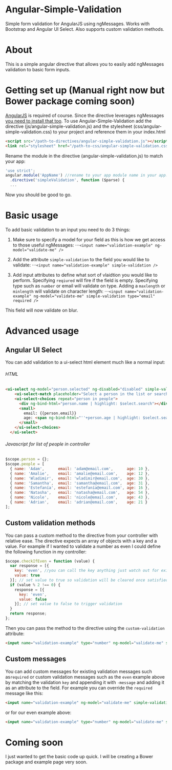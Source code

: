 # Angular-Simple-Validation
Simple form validation for AngularJS using ngMessages. Works with Bootstrap and Angular UI Select. Also supports custom validation methods.

# About
This is a simple angular directive that allows you to easily add ngMessages validation to basic form inputs. 

# Getting set up (Manual right now but Bower package coming soon)
[AngularJS](https://github.com/angular/angular) is required of course. Since the directive leverages ngMessages [you need to install that too](https://github.com/angular/bower-angular-messages). To use Angular-Simple-Validation add the directive (js/angular-simple-validation.js) and the stylesheet (css/angular-simple-validation.css) to your project and reference them in your index.html

```html
<script src="/path-to-directives/angular-simple-validation.js"></script>
<link rel="stylesheet" href="/path-to-css/angular-simple-validation.css">
```

Rename the module in the directive (angular-simple-validation.js) to match your app:
```javascript
'use strict';
angular.module('AppName') //rename to your app module name in your app.js
  .directive('simpleValidation', function ($parse) {
  ...
```

Now you should be good to go.

# Basic usage

To add basic validation to an input you need to do 3 things:

1. Make sure to specify a model for your field as this is how we get access to those useful ngMessages: 
⋅⋅⋅`<input name="validation-example" ng-model="validate-me" />`

2. Add the attribute `simple-validation` to the field you would like to validate: 
⋅⋅⋅`<input name="validation-example" simple-validation />`

3. Add input attributes to define what sort of vlaidtion you would like to perform. Specifying `reqiured` will fire if the field is empty. Specifying type such as `number` or email will validate on type. Adding a `maxlength` or `minlength` will validate on character length: 
⋅⋅⋅`<input name="validation-example" ng-model="validate-me" simple-validation type="email" required />`

This field will now validate on blur.

# Advanced usage

## Angular UI Select

You can add validation to a ui-select html element much like a normal input:
###### HTML
```html
<ui-select ng-model="person.selected" ng-disabled="disabled" simple-validation required>
    <ui-select-match placeholder="Select a person in the list or search his name/age...">{{$select.selected.name}}</ui-select-match>
    <ui-select-choices repeat="person in people">
      <div ng-bind-html="person.name | highlight: $select.search"></div>
      <small>
        email: {{person.email}}
        age: <span ng-bind-html="''+person.age | highlight: $select.search"></span>
      </small>
    </ui-select-choices>
  </ui-select>
```
###### Javascript for list of people in controller
```javascript
$scope.person = {};
$scope.people = [
  { name: 'Adam',      email: 'adam@email.com',      age: 10 },
  { name: 'Amalie',    email: 'amalie@email.com',    age: 12 },
  { name: 'Wladimir',  email: 'wladimir@email.com',  age: 30 },
  { name: 'Samantha',  email: 'samantha@email.com',  age: 31 },
  { name: 'Estefanía', email: 'estefanía@email.com', age: 16 },
  { name: 'Natasha',   email: 'natasha@email.com',   age: 54 },
  { name: 'Nicole',    email: 'nicole@email.com',    age: 43 },
  { name: 'Adrian',    email: 'adrian@email.com',    age: 21 }
];
```

## Custom validation methods
You can pass a custom method to the directive from your controller with relative ease. The directive expects an array of objects with a key and a value. For example if I wanted to validate a number as even I could define the following function in my controller:
```javascript
$scope.checkIfEven = function (value) {
  var response = [{
    key: 'even', //you can call the key anything just watch out for existing keys such as required, email, etc...
    value: true
  }]; // set value to true so validation will be cleared once satisfied
  if (value % 2 !== 0) {
    response = [{
      key: 'even',
      value: false
    }]; // set value to false to trigger validation
  }
  return response;
};
```

Then you can pass the method to the directive using the `custom-validation` attribute:
```html
<input name="validation-example" type="number" ng-model="validate-me" simple-validation  custom-validation="checkIfEven(value)" />
``` 

## Custom messages

You can add custom messages for existing validation messages such as`required` or custom validation messages such as the `even` example above by matching the validation `key` and appending it with `-message` and adding it as an attribute to the field. For example you can override the `required` message like this:
```html
<input name="validation-example" ng-model="validate-me" simple-validation type="email" required required-message="This is a custom required message." />
```

or for our even example above:
```html
<input name="validation-example" type="number" ng-model="validate-me" simple-validation  custom-validation="checkIfEven(value)" even-message="The number must be even." />
``` 

# Coming soon
I just wanted to get the basic code up quick. I will be creating a Bower package and example page very soon.